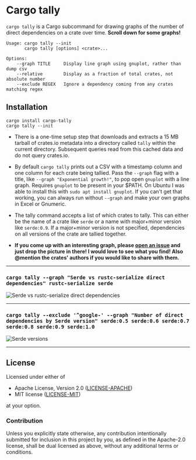 # Cargo tally

`cargo tally` is a Cargo subcommand for drawing graphs of the number of direct
dependencies on a crate over time. **Scroll down for some graphs!**

```
Usage: cargo tally --init
       cargo tally [options] <crate>...

Options:
    --graph TITLE     Display line graph using gnuplot, rather than dump csv
    --relative        Display as a fraction of total crates, not absolute number
    --exclude REGEX   Ignore a dependency coming from any crates matching regex
```

## Installation

```
cargo install cargo-tally
cargo tally --init
```

- There is a one-time setup step that downloads and extracts a 15 MB tarball of
  crates.io metadata into a directory called `tally` within the current
  directory. Subsequent queries read from this cached data and do not query
  crates.io.

- By default `cargo tally` prints out a CSV with a timestamp column and one
  column for each crate being tallied. Pass the `--graph` flag with a title,
  like `--graph "Exponential growth!"`, to pop open `gnuplot` with a line graph.
  Requires `gnuplot` to be present in your $PATH. On Ubuntu I was able to
  install this with `sudo apt install gnuplot`. If you can't get that working,
  you can always run without `--graph` and make your own graphs in Excel or
  Gnumeric.

- The tally command accepts a list of which crates to tally. This can either be
  the name of a crate like `serde` or a name with major+minor version like
  `serde:0.9`. If a major+minor version is not specified, dependencies on all
  versions of the crate are tallied together.

- **If you come up with an interesting graph, please [open an issue] and just
  drop the picture in there! I would love to see what you find! Also @mention
  the crates' authors if you would like to share with them.**

[open an issue]: https://github.com/dtolnay/cargo-tally/issues/new

---

### `cargo tally --graph "Serde vs rustc-serialize direct dependencies" rustc-serialize serde`

![Serde vs rustc-serialize direct dependencies][serde-rustc-serialize]

---

### `cargo tally --exclude '^google-' --graph "Number of direct dependencies by Serde version" serde:0.5 serde:0.6 serde:0.7 serde:0.8 serde:0.9 serde:1.0`

![Serde versions][serde-versions]

---

[serde-rustc-serialize]: https://user-images.githubusercontent.com/1940490/33064453-910b0754-ce5a-11e7-8cf3-8352ee4e0eca.png
[serde-versions]: https://user-images.githubusercontent.com/1940490/33064449-8df822e0-ce5a-11e7-9863-1ada8ae8c0eb.png

## License

Licensed under either of

 * Apache License, Version 2.0 ([LICENSE-APACHE](LICENSE-APACHE))
 * MIT license ([LICENSE-MIT](LICENSE-MIT))

at your option.

### Contribution

Unless you explicitly state otherwise, any contribution intentionally submitted
for inclusion in this project by you, as defined in the Apache-2.0 license,
shall be dual licensed as above, without any additional terms or conditions.
